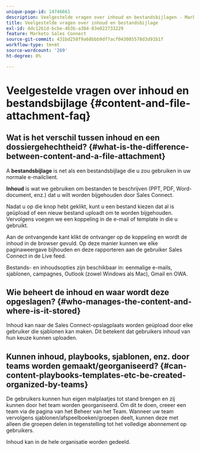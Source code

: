 ```yaml
---
unique-page-id: 14746661
description: Veelgestelde vragen over inhoud en bestandsbijlagen - Marketo-documenten - Productdocumentatie
title: Veelgestelde vragen over inhoud en bestandsbijlage
exl-id: 4dc1261d-bcbe-4b3b-a384-83e022733229
feature: Marketo Sales Connect
source-git-commit: 431bd258f9a68bbb9df7acf043085578d3d91b1f
workflow-type: tm+mt
source-wordcount: '269'
ht-degree: 0%

---
```


# Veelgestelde vragen over inhoud en bestandsbijlage {#content-and-file-attachment-faq}

## Wat is het verschil tussen inhoud en een dossiergehechtheid? {#what-is-the-difference-between-content-and-a-file-attachment}

A **bestandsbijlage** is net als een bestandsbijlage die u zou gebruiken in uw normale e-mailclient.

**Inhoud** is wat we gebruiken om bestanden te beschrijven (PPT, PDF, Word-document, enz.) dat u wilt worden bijgehouden door Sales Connect.

Nadat u op die knop hebt geklikt, kunt u een bestand kiezen dat al is geüpload of een nieuw bestand uploadt om te worden bijgehouden. Vervolgens voegen we een koppeling in de e-mail of template in die u gebruikt.

Aan de ontvangende kant klikt de ontvanger op de koppeling en wordt de inhoud in de browser gevuld. Op deze manier kunnen we elke paginaweergave bijhouden en deze rapporteren aan de gebruiker Sales Connect in de Live feed.

Bestands- en inhoudsopties zijn beschikbaar in: eenmalige e-mails, sjablonen, campagnes, Outlook (zowel Windows als Mac), Gmail en OWA.

## Wie beheert de inhoud en waar wordt deze opgeslagen? {#who-manages-the-content-and-where-is-it-stored}

Inhoud kan naar de Sales Connect-opslagplaats worden geüpload door elke gebruiker die sjablonen kan maken. Dit betekent dat gebruikers inhoud van hun keuze kunnen uploaden.

## Kunnen inhoud, playbooks, sjablonen, enz. door teams worden gemaakt/georganiseerd? {#can-content-playbooks-templates-etc-be-created-organized-by-teams}

De gebruikers kunnen hun eigen malplaatjes tot stand brengen en zij kunnen door het team worden georganiseerd. Om dit te doen, creeer een team via de pagina van het Beheer van het Team. Wanneer uw team vervolgens sjablonen/afspeelboeken/groepen deelt, kunnen deze met alleen die groepen delen in tegenstelling tot het volledige abonnement op gebruikers.

Inhoud kan in de hele organisatie worden gedeeld.
